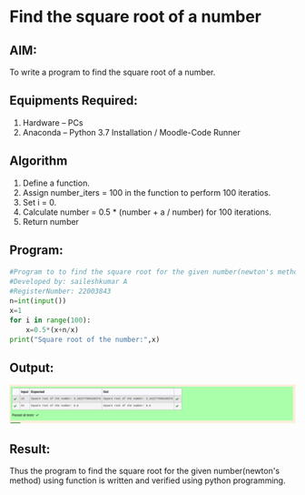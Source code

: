 # Find the square root of a number

## AIM:
To write a program to find the square root of a number.

## Equipments Required:
1. Hardware – PCs
2. Anaconda – Python 3.7 Installation / Moodle-Code Runner

## Algorithm
1. Define a function.
2. Assign number_iters = 100 in the function to perform 100 iteratios.
3. Set i = 0.
4. Calculate  number = 0.5 * (number + a / number) for 100 iterations.
5. Return number

## Program:
```python
#Program to to find the square root for the given number(newton's method) using function.
#Developed by: saileshkumar A
#RegisterNumber: 22003843
n=int(input())
x=1
for i in range(100):
    x=0.5*(x+n/x)
print("Square root of the number:",x)
```

## Output:
![output](square.png)


## Result:
Thus the program to find the square root for the given number(newton's method) using function is written and verified using python programming.
